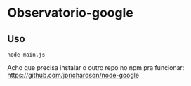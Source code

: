 # Observatorio-google



## Uso
```
node main.js
```

Acho que precisa instalar o outro repo no npm pra funcionar: https://github.com/jprichardson/node-google
